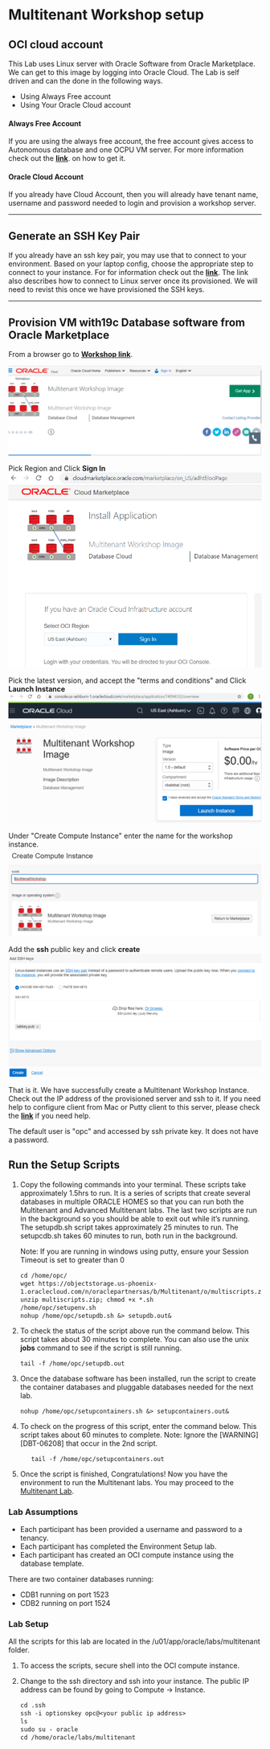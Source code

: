 #  Multitenant Workshop setup

## OCI cloud account

This Lab uses Linux server with Oracle Software from Oracle Marketplace. We can get to this image by logging into Oracle Cloud.  The Lab is self driven and can the done in the following ways.

- Using Always Free account
- Using Your Oracle Cloud account


#### Always Free Account
If you are using the always free account, the free account gives access to Autonomous database and one OCPU VM server. For more information check out the  **[link](https://docs.cloud.oracle.com/en-us/iaas/Content/FreeTier/resourceref.htm)**. on how to get it.

#### Oracle Cloud Account
If you already have Cloud Account, then you will already have tenant name, username and password needed to login and provision a workshop server.


------------------------------------------------------------------------



## Generate an SSH Key Pair

If you already have an ssh key pair, you may use that to connect to your environment. Based on your laptop config, choose the appropriate step to connect to your instance.
For for information check out the **[link](https://github.com/oracle/learning-library/blob/master/common/labs/generate-ssh-key/generate-ssh-keys.md)**.
 The link also describes how to connect to Linux server once its provisioned. We will need to revist this once we have provisioned the SSH keys.




------



## Provision VM with19c Database software from Oracle Marketplace

From a browser go to **[ Workshop link]( https://cloudmarketplace.oracle.com/marketplace/listing/74094332)**.

![](images/GetApp.png " ")

Pick Region and Click **Sign In**
![](images/signIn.png " ")

Pick the latest version, and accept the "terms and conditions" and Click  **Launch Instance**
![](images/LaunchInstance.png " ")

Under "Create Compute Instance" enter the name for the workshop instance.
![](images/createName.png " ")

Add the **ssh** public key  and click **create**
![](images/addSSH.png " ")



That is it. We have successfully create a Multitenant Workshop Instance.
Check out the IP address of the provisioned server and ssh to it.
If you need help to configure client from Mac or Putty client to this server, please check the **[link](https://github.com/oracle/learning-library/blob/master/common/labs/generate-ssh-key/generate-ssh-keys.md)** if you need help.

The default user is "opc" and accessed by ssh private key. It does not have a password.


## Run the Setup Scripts

1. Copy the following commands into your terminal. These scripts take approximately 1.5hrs to run. It is a series of scripts that create several databases in multiple ORACLE HOMES so that you can run both the Multitenant and Advanced Multitenant labs. The last two scripts are run in the background so you should be able to exit out while it’s running. The setupdb.sh script takes approximately 25 minutes to run. The setupcdb.sh takes 60 minutes to run, both run in the background.

   Note: If you are running in windows using putty, ensure your Session Timeout is set to greater than 0

   ```
   cd /home/opc/
   wget https://objectstorage.us-phoenix-1.oraclecloud.com/n/oraclepartnersas/b/Multitenant/o/multiscripts.zip
   unzip multiscripts.zip; chmod +x *.sh
   /home/opc/setupenv.sh
   nohup /home/opc/setupdb.sh &> setupdb.out&
   ```



2. To check the status of the script above run the command below. This script takes about 30 minutes to complete. You can also use the unix **jobs** command to see if the script is still running.

   ```
   tail -f /home/opc/setupdb.out
   ```

3. Once the database software has been installed, run the script to create the container databases and pluggable databases needed for the next lab.

   ```
   nohup /home/opc/setupcontainers.sh &> setupcontainers.out&
   ```

4. To check on the progress of this script, enter the command below. This script takes about 60 minutes to complete. Note: Ignore the [WARNING] [DBT-06208] that occur in the 2nd script.

   ```
      tail -f /home/opc/setupcontainers.out
   ```



5. Once the script is finished,
   Congratulations! Now you have the environment to run the Multitenant labs. You may proceed to the [Multitenant Lab](https://oracle.github.io/learning-library/data-management-library/database/options/multitenant.html).


### Lab Assumptions

- Each participant has been provided a username and password to a tenancy.
- Each participant has completed the Environment Setup lab.
- Each participant has created an OCI compute instance using the database template.

There are two container databases running:

- CDB1 running on port 1523
- CDB2 running on port 1524

### Lab Setup

All the scripts for this lab are located in the /u01/app/oracle/labs/multitenant folder.

1. To access the scripts, secure shell into the OCI compute instance.

2. Change to the ssh directory and ssh into your instance. The public IP address can be found by going to Compute -> Instance.

   ```
   cd .ssh
   ssh -i optionskey opc@<your public ip address>
   ls
   sudo su - oracle
   cd /home/oracle/labs/multitenant
   ```
